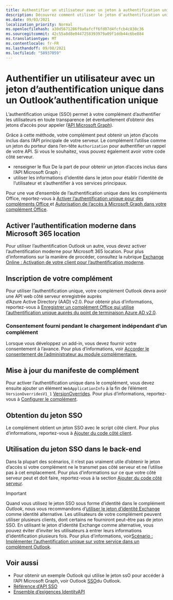 ```yaml
---
title: Authentifier un utilisateur avec un jeton à authentification unique
description: Découvrez comment utiliser le jeton d’authentification unique fourni par un complément Outlook pour implémenter l’authentification unique (SSO) sur votre service.
ms.date: 09/03/2021
localization_priority: Normal
ms.openlocfilehash: a30d5671286f9a0afcff6fd07d4fcfcb4c830c36
ms.sourcegitcommit: 42c55a8d8e0447258393979a09f1ddb44c6be884
ms.translationtype: MT
ms.contentlocale: fr-FR
ms.lasthandoff: 09/08/2021
ms.locfileid: "58937059"
---
```

# <a name="authenticate-a-user-with-a-single-sign-on-token-in-an-outlook-add-in"></a>Authentifier un utilisateur avec un jeton d’authentification unique dans un Outlook’authentification unique

L’authentification unique (SSO) permet à votre complément d’authentifier les utilisateurs en toute transparence (et éventuellement d’obtenir des jetons d’accès pour appeler l’[API Microsoft Graph](/graph/overview)).

Grâce à cette méthode, votre complément peut obtenir un jeton d’accès inclus dans l’API principale de votre serveur. Le complément l’utilise comme un jeton du porteur dans l’en-tête `Authorization` pour authentifier un rappel de votre API. Si vous le souhaitez, vous pouvez également avoir votre code côté serveur.

- renseigner le flux De la part de pour obtenir un jeton d’accès inclus dans l’API Microsoft Graph ;
- utiliser les informations d’identité dans le jeton pour établir l’identité de l’utilisateur et s’authentifier à vos services principaux.

Pour une vue d’ensemble de l’authentification unique dans les compléments Office, reportez-vous à [Activer l’authentification unique pour des compléments Office ](../develop/sso-in-office-add-ins.md) et [Autorisation de l’accès à Microsoft Graph dans votre complément Office](../develop/authorize-to-microsoft-graph.md).

## <a name="enable-modern-authentication-in-your-microsoft-365-tenancy"></a>Activer l’authentification moderne dans Microsoft 365 location

Pour utiliser l’authentification Outlook un autre, vous devez activer l’authentification moderne pour Microsoft 365 location. Pour plus d’informations sur la manière de procéder, consultez la rubrique [Exchange Online : Activation de votre client pour l’authentification moderne](https://social.technet.microsoft.com/wiki/contents/articles/32711.exchange-online-how-to-enable-your-tenant-for-modern-authentication.aspx).

## <a name="register-your-add-in"></a>Inscription de votre complément

Pour utiliser l’authentification unique, votre complément Outlook devra avoir une API web côté serveur enregistrée auprès d’Azure Active Directory (AAD) v2.0. Pour obtenir plus d’informations, reportez-vous à [Enregistrer un complément Office qui utilise l’authentification unique auprès du point de terminaison Azure AD v2.0](../develop/register-sso-add-in-aad-v2.md).

### <a name="provide-consent-when-sideloading-an-add-in"></a>Consentement fourni pendant le chargement indépendant d’un complément

Lorsque vous développez un add-in, vous devez fournir votre consentement à l’avance. Pour plus d’informations, voir [Accorder le consentement de l’administrateur au module complémentaire.](../develop/grant-admin-consent-to-an-add-in.md)

## <a name="update-the-add-in-manifest"></a>Mise à jour du manifeste de complément

Pour activer l’authentification unique dans le complément, vous devez ensuite ajouter un élément `WebApplicationInfo` à la fin de l’élément `VersionOverridesV1_1` [VersionOverrides](../reference/manifest/versionoverrides.md). Pour plus d’informations, reportez-vous à [Configurer le complément](../develop/sso-in-office-add-ins.md#configure-the-add-in).

## <a name="get-the-sso-token"></a>Obtention du jeton SSO

Le complément obtient un jeton SSO avec le script côté client. Pour plus d’informations, reportez-vous à [Ajouter du code côté client](../develop/sso-in-office-add-ins.md#add-client-side-code).

## <a name="use-the-sso-token-at-the-back-end"></a>Utilisation du jeton SSO dans le back-end

Dans la plupart des scénarios, il n’est pas vraiment utile d’obtenir le jeton d’accès si votre complément ne le transmet pas côté serveur et ne l’utilise pas à cet emplacement. Pour plus d’informations sur ce que votre côté serveur peut et doit faire, reportez-vous à la section [Ajouter du code côté serveur](../develop/sso-in-office-add-ins.md#add-server-side-code).

> [!IMPORTANT]
> Quand vous utilisez le jeton SSO sous forme d’identité dans le complément *Outlook*, nous vous recommandons d’[utiliser le jeton d’identité Exchange](authenticate-a-user-with-an-identity-token.md) comme identité alternative. Les utilisateurs de votre complément peuvent utiliser plusieurs clients, dont certains ne fourniront peut-être pas de jeton SSO. En utilisant le jeton d’identité Exchange comme alternative, vous pouvez éviter d’inviter les utilisateurs à entrer leurs informations d’identification plusieurs fois. Pour plus d’informations, voir[Scénario : Implémenter l’authentification unique sur votre service dans un complément Outlook](implement-sso-in-outlook-add-in.md).

## <a name="see-also"></a>Voir aussi

- Pour obtenir un exemple Outlook qui utilise le jeton ssO pour accéder à l’API Microsoft Graph, voir Outlook [SSO](https://github.com/OfficeDev/PnP-OfficeAddins/tree/main/Samples/auth/Outlook-Add-in-SSO)du Outlook.
- [Référence d’API SSO](../develop/sso-in-office-add-ins.md#sso-api-reference)
- [Ensemble d’exigences IdentityAPI](../reference/requirement-sets/identity-api-requirement-sets.md)
